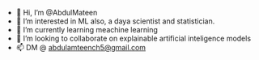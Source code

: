 - 👋 Hi, I’m @AbdulMateen
- 👀 I’m interested in ML also, a daya scientist and statistician. 
- 🌱 I’m currently learning meachine learning
- 💞️ I’m looking to collaborate on explainable artificial inteligence models
- 📫 DM @ abdulamteench5@gmail.com

<!---
AbdulMateench/AbdulMateench is a ✨ special ✨ repository because its `README.md` (this file) appears on your GitHub profile.
You can click the Preview link to take a look at your changes.
--->
